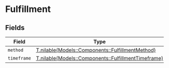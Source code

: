 # Fulfillment


## Fields

| Field                                                                                              | Type                                                                                               | Required                                                                                           | Description                                                                                        |
| -------------------------------------------------------------------------------------------------- | -------------------------------------------------------------------------------------------------- | -------------------------------------------------------------------------------------------------- | -------------------------------------------------------------------------------------------------- |
| `method`                                                                                           | [T.nilable(Models::Components::FulfillmentMethod)](../../models/shared/fulfillmentmethod.md)       | :heavy_minus_sign:                                                                                 | N/A                                                                                                |
| `timeframe`                                                                                        | [T.nilable(Models::Components::FulfillmentTimeframe)](../../models/shared/fulfillmenttimeframe.md) | :heavy_minus_sign:                                                                                 | N/A                                                                                                |
